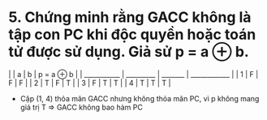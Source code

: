 ﻿# 5. Chứng minh rằng GACC không là tập con PC khi độc quyền hoặc toán tử được sử dụng. Giả sử p = a ⊕ b.
|             |     a     |    b    | p =  a ⊕ b  |
| ___________ | _________ | _______ | ____________ |
|      1      |     F     |    F    |       F      |
|      2      |     T     |    F    |       T      |
|      3      |     F     |    T    |       T      |
|      4      |     T     |    T    |       T      |

* Cặp (1, 4) thỏa mãn GACC nhưng không thỏa mãn PC, vì p không mang giá trị T
=> GACC không bao hàm PC